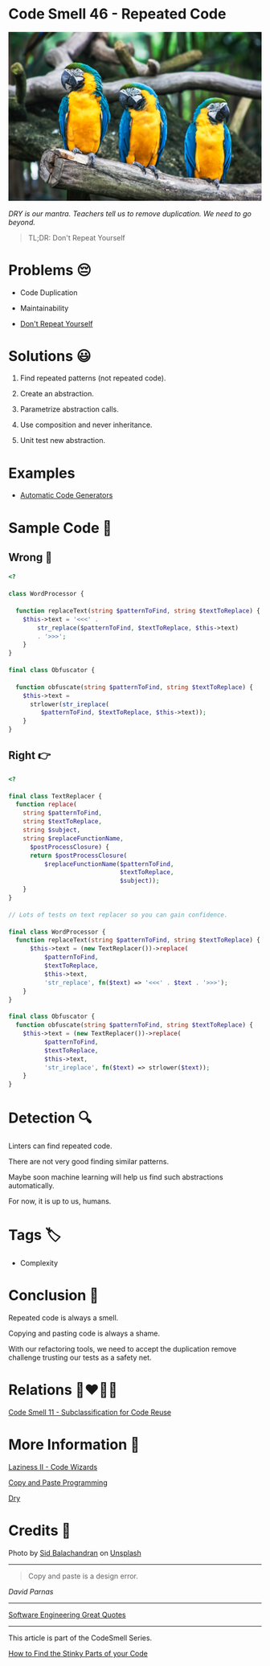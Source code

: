 # Code Smell 46 - Repeated Code

![Code Smell 46 - Repeated Code](Code%20Smell%2046%20-%20Repeated%20Code.jpg)

*DRY is our mantra. Teachers tell us to remove duplication. We need to go beyond.*

> TL;DR: Don't Repeat Yourself

# Problems 😔 

- Code Duplication

- Maintainability

- [Don't Repeat Yourself](https://en.wikipedia.org/wiki/Don%27t_repeat_yourself)

# Solutions 😃

1. Find repeated patterns (not repeated code).

2. Create an abstraction.

3. Parametrize abstraction calls.

4. Use composition and never inheritance.

5. Unit test new abstraction.

# Examples

- [Automatic Code Generators](https://github.com/mcsee/Software-Design-Articles/tree/main/Articles/Theory/Laziness%20II%20-%20Code%20Wizards/readme.md)

# Sample Code 📖

## Wrong 🚫

<!-- [Gist Url](https://gist.github.com/mcsee/b6df5d98efbecc9be783006d364e63f8) -->

```php
<?

class WordProcessor {

  function replaceText(string $patternToFind, string $textToReplace) {
    $this->text = '<<<' . 
        str_replace($patternToFind, $textToReplace, $this->text) 
        . '>>>';
    }
}

final class Obfuscator {

  function obfuscate(string $patternToFind, string $textToReplace) {
    $this->text = 
      strlower(str_ireplace(
         $patternToFind, $textToReplace, $this->text));
    }
}
```

## Right 👉

<!-- [Gist Url](https://gist.github.com/mcsee/4eb63e5acfcdda39b24e3f6a73eb0bdb) -->

```php
<?

final class TextReplacer {
  function replace(
    string $patternToFind, 
    string $textToReplace, 
    string $subject, 
    string $replaceFunctionName, 
      $postProcessClosure) {
      return $postProcessClosure(
          $replaceFunctionName($patternToFind,
                               $textToReplace,
                               $subject));
    }
}

// Lots of tests on text replacer so you can gain confidence.

final class WordProcessor {
  function replaceText(string $patternToFind, string $textToReplace) {
      $this->text = (new TextReplacer())->replace(
          $patternToFind, 
          $textToReplace, 
          $this->text, 
          'str_replace', fn($text) => '<<<' . $text . '>>>');
    }
}

final class Obfuscator {
  function obfuscate(string $patternToFind, string $textToReplace) {
    $this->text = (new TextReplacer())->replace(
          $patternToFind, 
          $textToReplace, 
          $this->text, 
          'str_ireplace', fn($text) => strlower($text));
    }
}
```

# Detection 🔍

Linters can find repeated code. 

There are not very good finding similar patterns. 

Maybe soon machine learning will help us find such abstractions automatically. 

For now, it is up to us, humans.

# Tags 🏷️

- Complexity

# Conclusion 🏁

Repeated code is always a smell. 

Copying and pasting code is always a shame.

With our refactoring tools, we need to accept the duplication remove challenge trusting our tests as a safety net.

# Relations 👩‍❤️‍💋‍👨

[Code Smell 11 - Subclassification for Code Reuse](https://github.com/mcsee/Software-Design-Articles/tree/main/Articles/Code%20Smells/Code%20Smell%2011%20-%20Subclassification%20for%20Code%20Reuse/readme.md)

# More Information 📕

[Laziness II - Code Wizards](https://github.com/mcsee/Software-Design-Articles/tree/main/Articles/Theory/Laziness%20II%20-%20Code%20Wizards/readme.md)

[Copy and Paste Programming](https://en.wikipedia.org/wiki/Copy_and_paste_programming)

[Dry](https://deepdive.hashnode.dev/dry-dont-repeat-yourself)

# Credits 🙏

Photo by [Sid Balachandran](https://unsplash.com/@itookthose) on [Unsplash](https://unsplash.com/s/photos/parrot)

* * *

> Copy and paste is a design error. 

_David Parnas_
 
* * *
 
[Software Engineering Great Quotes](https://github.com/mcsee/Software-Design-Articles/tree/main/Articles/Quotes/Software%20Engineering%20Great%20Quotes/readme.md)

* * *

This article is part of the CodeSmell Series.

[How to Find the Stinky Parts of your Code](https://github.com/mcsee/Software-Design-Articles/tree/main/Articles/Code%20Smells/How%20to%20Find%20the%20Stinky%20parts%20of%20your%20Code/readme.md)